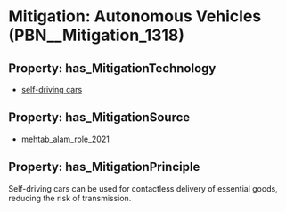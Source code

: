# Mitigation: __Autonomous Vehicles__ (PBN__Mitigation_1318)

## Property: has_MitigationTechnology

* [self-driving cars](../Technology/PBN__Technology_3789)

## Property: has_MitigationSource

* [mehtab_alam_role_2021](../Article/PBN__Article_267)

## Property: has_MitigationPrinciple

Self-driving cars can be used for contactless delivery of essential goods, reducing the risk of transmission.

